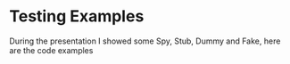 # Testing Examples

During the presentation I showed some Spy, Stub, Dummy and Fake, here are the code examples
